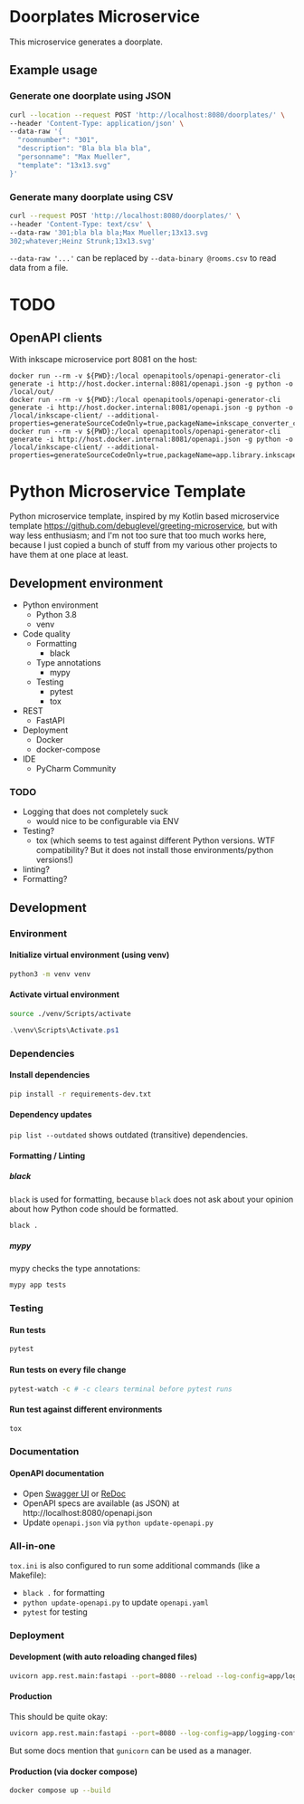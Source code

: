 # Doorplates Microservice

This microservice generates a doorplate.

## Example usage

### Generate one doorplate using JSON

```bash
curl --location --request POST 'http://localhost:8080/doorplates/' \
--header 'Content-Type: application/json' \
--data-raw '{
  "roomnumber": "301",
  "description": "Bla bla bla bla",
  "personname": "Max Mueller",
  "template": "13x13.svg"
}'
```

### Generate many doorplate using CSV

```bash
curl --request POST 'http://localhost:8080/doorplates/' \
--header 'Content-Type: text/csv' \
--data-raw '301;bla bla bla;Max Mueller;13x13.svg
302;whatever;Heinz Strunk;13x13.svg'
```

`--data-raw '...'` can be replaced by `--data-binary @rooms.csv` to read data from a file.

# TODO
## OpenAPI clients
With inkscape microservice port 8081 on the host:
```
docker run --rm -v ${PWD}:/local openapitools/openapi-generator-cli generate -i http://host.docker.internal:8081/openapi.json -g python -o /local/out/
docker run --rm -v ${PWD}:/local openapitools/openapi-generator-cli generate -i http://host.docker.internal:8081/openapi.json -g python -o /local/inkscape-client/ --additional-properties=generateSourceCodeOnly=true,packageName=inkscape_converter_client
docker run --rm -v ${PWD}:/local openapitools/openapi-generator-cli generate -i http://host.docker.internal:8081/openapi.json -g python -o /local/inkscape-client/ --additional-properties=generateSourceCodeOnly=true,packageName=app.library.inkscape_converter_client
```


# Python Microservice Template

Python microservice template, inspired by my Kotlin based microservice
template https://github.com/debuglevel/greeting-microservice, but with way less enthusiasm; and I'm not too sure that
too much works here, because I just copied a bunch of stuff from my various other projects to have them at one place at
least.

## Development environment

* Python environment
    * Python 3.8
    * venv
* Code quality
    * Formatting
        * black
    * Type annotations
        * mypy
    * Testing
        * pytest
        * tox
* REST
    * FastAPI
* Deployment
    * Docker
    * docker-compose
* IDE
    * PyCharm Community

### TODO

* Logging that does not completely suck
    * would nice to be configurable via ENV
* Testing?
    * tox (which seems to test against different Python versions. WTF compatibility? But it does not install those
      environments/python versions!)
* linting?
* Formatting?

## Development

### Environment

#### Initialize virtual environment (using venv)

```sh
python3 -m venv venv
```

#### Activate virtual environment

```sh
source ./venv/Scripts/activate
```

```powershell
.\venv\Scripts\Activate.ps1
```

### Dependencies

#### Install dependencies

```sh
pip install -r requirements-dev.txt
```

#### Dependency updates

`pip list --outdated` shows outdated (transitive) dependencies.

#### Formatting / Linting

##### black

`black` is used for formatting, because `black` does not ask about your opinion about how Python code should be formatted.

```bash
black .
```

##### mypy

mypy checks the type annotations:

```sh
mypy app tests
```

### Testing

#### Run tests

```sh
pytest
```

#### Run tests on every file change

```sh
pytest-watch -c # -c clears terminal before pytest runs
```

#### Run test against different environments

```sh
tox
```

### Documentation

#### OpenAPI documentation

* Open [Swagger UI](http://localhost:8080/docs) or [ReDoc](http://localhost:8080/redoc)
* OpenAPI specs are available (as JSON) at http://localhost:8080/openapi.json 
* Update `openapi.json` via `python update-openapi.py`

### All-in-one
`tox.ini` is also configured to run some additional commands (like a Makefile):
* `black .` for formatting
* `python update-openapi.py` to update `openapi.yaml`
* `pytest` for testing

### Deployment

#### Development (with auto reloading changed files)

```sh
uvicorn app.rest.main:fastapi --port=8080 --reload --log-config=app/logging-config.yaml
```

#### Production

This should be quite okay:

```sh
uvicorn app.rest.main:fastapi --port=8080 --log-config=app/logging-config.yaml
```

But some docs mention that `gunicorn` can be used as a manager.

#### Production (via docker compose)

```sh
docker compose up --build
```


